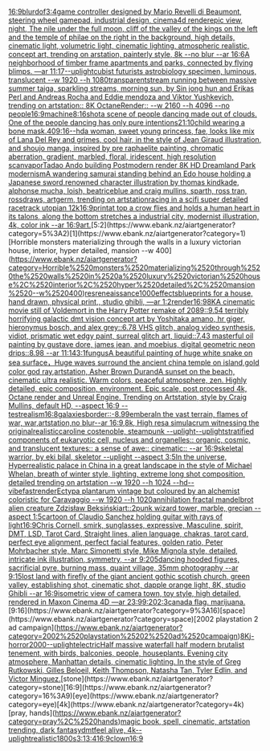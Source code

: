 [16:9](https://www.ebank.nz/aiartgenerator?category=16%3A9)[blur](https://www.ebank.nz/aiartgenerator?category=blur)[dof](https://www.ebank.nz/aiartgenerator?category=dof)[3:4](https://www.ebank.nz/aiartgenerator?category=3%3A4)[game controller designed by Mario Revelli di Beaumont, steering wheel gamepad, industrial design, cinema4d render](https://www.ebank.nz/aiartgenerator?category=game%2520controller%2520designed%2520by%2520Mario%2520Revelli%2520di%2520Beaumont%2C%2520steering%2520wheel%2520gamepad%2C%2520industrial%2520design%2C%2520cinema4d%2520render)[epic view, night, The nile under the full moon, cliff of the valley of the kings on the left and the temple of philae on the right in the background, high details, cinematic light, volumetric light, cinematic lighting, atmospheric realistic, concept art, trending on arstation, painterly style, 8k --no blur --ar 16:6](https://www.ebank.nz/aiartgenerator?category=epic%2520view%2C%2520night%2C%2520The%2520nile%2520under%2520the%2520full%2520moon%2C%2520cliff%2520of%2520the%2520valley%2520of%2520the%2520kings%2520on%2520the%2520left%2520and%2520the%2520temple%2520of%2520philae%2520on%2520the%2520right%2520in%2520the%2520background%2C%2520high%2520details%2C%2520cinematic%2520light%2C%2520volumetric%2520light%2C%2520cinematic%2520lighting%2C%2520atmospheric%2520realistic%2C%2520concept%2520art%2C%2520trending%2520on%2520arstation%2C%2520painterly%2520style%2C%25208k%2520--no%2520blur%2520--ar%252016%3A6)[A neighborhood of timber frame apartments and parks, connected by flying blimps. —ar 11:17](https://www.ebank.nz/aiartgenerator?category=A%2520neighborhood%2520of%2520timber%2520frame%2520apartments%2520and%2520parks%2C%2520connected%2520by%2520flying%2520blimps.%2520%E2%80%94ar%252011%3A17)[--uplight](https://www.ebank.nz/aiartgenerator?category=--uplight)[cubist futurists astrobiology specimen, luminous, translucent --w 1920 --h 1080](https://www.ebank.nz/aiartgenerator?category=cubist%2520futurists%2520astrobiology%2520specimen%2C%2520luminous%2C%2520translucent%2520--w%25201920%2520--h%25201080)[transparent](https://www.ebank.nz/aiartgenerator?category=transparent)[stream running between massive summer taiga, sparkling streams, morning sun, by Sin jong hun and Erikas Perl and Andreas Rocha and Eddie mendoza and Viktor Yushkevich, trending on artstation:: 8K OctaneRender::   --w 2160  --h 4096 --no people](https://www.ebank.nz/aiartgenerator?category=stream%2520running%2520between%2520massive%2520summer%2520taiga%2C%2520sparkling%2520streams%2C%2520morning%2520sun%2C%2520by%2520Sin%2520jong%2520hun%2520and%2520Erikas%2520Perl%2520and%2520Andreas%2520Rocha%2520and%2520Eddie%2520mendoza%2520and%2520Viktor%2520Yushkevich%2C%2520trending%2520on%2520artstation%3A%3A%25208K%2520OctaneRender%3A%3A%2520%2520%2520--w%25202160%2520%2520--h%25204096%2520--no%2520people)[16:9](https://www.ebank.nz/aiartgenerator?category=16%3A9)[machine](https://www.ebank.nz/aiartgenerator?category=machine)[8:16](https://www.ebank.nz/aiartgenerator?category=8%3A16)[shot](https://www.ebank.nz/aiartgenerator?category=shot)[a scene of people dancing made out of clouds. One of the people dancing has only pure intentions](https://www.ebank.nz/aiartgenerator?category=a%2520scene%2520of%2520people%2520dancing%2520made%2520out%2520of%2520clouds.%2520One%2520of%2520the%2520people%2520dancing%2520has%2520only%2520pure%2520intentions)[21:10](https://www.ebank.nz/aiartgenerator?category=21%3A10)[child wearing a bone mask](https://www.ebank.nz/aiartgenerator?category=child%2520wearing%2520a%2520bone%2520mask)[.40](https://www.ebank.nz/aiartgenerator?category=.40)[9:16](https://www.ebank.nz/aiartgenerator?category=9%3A16)[--hd](https://www.ebank.nz/aiartgenerator?category=--hd)[a woman, sweet young princess, fae, looks like mix of Lana Del Rey and grimes, cool hair, in the style of Jean Giraud illustration, and shoujo manga, inspired by pre raphaelite painting, chromatic aberration, gradient, marbled, floral, iridescent, high resolution scan](https://www.ebank.nz/aiartgenerator?category=a%2520woman%2C%2520sweet%2520young%2520princess%2C%2520fae%2C%2520looks%2520like%2520mix%2520of%2520Lana%2520Del%2520Rey%2520and%2520grimes%2C%2520cool%2520hair%2C%2520in%2520the%2520style%2520of%2520Jean%2520Giraud%2520illustration%2C%2520and%2520shoujo%2520manga%2C%2520inspired%2520by%2520pre%2520raphaelite%2520painting%2C%2520chromatic%2520aberration%2C%2520gradient%2C%2520marbled%2C%2520floral%2C%2520iridescent%2C%2520high%2520resolution%2520scan)[vapor](https://www.ebank.nz/aiartgenerator?category=vapor)[Tadao Ando building Postmodern render 8K HD Dreamland Park modernism](https://www.ebank.nz/aiartgenerator?category=Tadao%2520Ando%2520building%2520Postmodern%2520render%25208K%2520HD%2520Dreamland%2520Park%2520modernism)[A wandering samurai standing behind an Edo house holding a Japanese sword,renowned character illustration by thomas kindkade, alphonse mucha, loish, beatriceblue and craig mullins, sparth, ross tran, rossdraws, artgerm, trending on artstation](https://www.ebank.nz/aiartgenerator?category=A%2520wandering%2520samurai%2520standing%2520behind%2520an%2520Edo%2520house%2520holding%2520a%2520Japanese%2520sword%2Crenowned%2520character%2520illustration%2520by%2520thomas%2520kindkade%2C%2520alphonse%2520mucha%2C%2520loish%2C%2520beatriceblue%2520and%2520craig%2520mullins%2C%2520sparth%2C%2520ross%2520tran%2C%2520rossdraws%2C%2520artgerm%2C%2520trending%2520on%2520artstation)[racing in a scifi  super detailed racetrack  utopian 12k](https://www.ebank.nz/aiartgenerator?category=racing%2520in%2520a%2520scifi%2520%2520super%2520detailed%2520racetrack%2520%2520utopian%252012k)[16:9](https://www.ebank.nz/aiartgenerator?category=16%3A9)[print](https://www.ebank.nz/aiartgenerator?category=print)[at top a crow flies and holds a human heart in its talons, along the bottom stretches a industrial city, modernist illustration, 4k, color ink --ar 16:9](https://www.ebank.nz/aiartgenerator?category=at%2520top%2520a%2520crow%2520flies%2520and%2520holds%2520a%2520human%2520heart%2520in%2520its%2520talons%2C%2520along%2520the%2520bottom%2520stretches%2520a%2520industrial%2520city%2C%2520modernist%2520illustration%2C%25204k%2C%2520color%2520ink%2520--ar%252016%3A9)[art.](https://www.ebank.nz/aiartgenerator?category=art.)[5:2](https://www.ebank.nz/aiartgenerator?category=5%3A2)[1](https://www.ebank.nz/aiartgenerator?category=1)[Horrible monsters materializing through the walls in a luxury victorian house, interior, hyper detailed, mansion --w 400](https://www.ebank.nz/aiartgenerator?category=Horrible%2520monsters%2520materializing%2520through%2520the%2520walls%2520in%2520a%2520luxury%2520victorian%2520house%2C%2520interior%2C%2520hyper%2520detailed%2C%2520mansion%2520--w%2520400)[res](https://www.ebank.nz/aiartgenerator?category=res)[reneaissance](https://www.ebank.nz/aiartgenerator?category=reneaissance)[1000](https://www.ebank.nz/aiartgenerator?category=1000)[effects](https://www.ebank.nz/aiartgenerator?category=effects)[blueprints for a house, hand drawn, physical print,, studio ghibli,   —ar 1:2](https://www.ebank.nz/aiartgenerator?category=blueprints%2520for%2520a%2520house%2C%2520hand%2520drawn%2C%2520physical%2520print%2C%2C%2520studio%2520ghibli%2C%2520%2520%2520%E2%80%94ar%25201%3A2)[render](https://www.ebank.nz/aiartgenerator?category=render)[16:9](https://www.ebank.nz/aiartgenerator?category=16%3A9)[8K](https://www.ebank.nz/aiartgenerator?category=8K)[A cinematic movie still of Voldemort in the Harry Potter remake of 2089::9.54 terribly horrifying galactic dmt vision concept art by Yoshitaka amano, hr giger, hieronymus bosch, and alex grey::6.78 VHS glitch, analog video synthesis, vidiot, prismatic wet edgy paint, surreal glitch art, liquid::7.43 masterful oil painting by gustave dore, james jean, and moebius, digital geometric neon drips::8.98 --ar 11:14](https://www.ebank.nz/aiartgenerator?category=A%2520cinematic%2520movie%2520still%2520of%2520Voldemort%2520in%2520the%2520Harry%2520Potter%2520remake%2520of%25202089%3A%3A9.54%2520terribly%2520horrifying%2520galactic%2520dmt%2520vision%2520concept%2520art%2520by%2520Yoshitaka%2520amano%2C%2520hr%2520giger%2C%2520hieronymus%2520bosch%2C%2520and%2520alex%2520grey%3A%3A6.78%2520VHS%2520glitch%2C%2520analog%2520video%2520synthesis%2C%2520vidiot%2C%2520prismatic%2520wet%2520edgy%2520paint%2C%2520surreal%2520glitch%2520art%2C%2520liquid%3A%3A7.43%2520masterful%2520oil%2520painting%2520by%2520gustave%2520dore%2C%2520james%2520jean%2C%2520and%2520moebius%2C%2520digital%2520geometric%2520neon%2520drips%3A%3A8.98%2520--ar%252011%3A14)[3:1](https://www.ebank.nz/aiartgenerator?category=3%3A1)[fungus](https://www.ebank.nz/aiartgenerator?category=fungus)[A beautiful painting of huge white snake on sea surface，Huge waves surround the ancient china temple on island,gold color god ray,artstation, Asher Brown Durand](https://www.ebank.nz/aiartgenerator?category=A%2520beautiful%2520painting%2520of%2520huge%2520white%2520snake%2520on%2520sea%2520surface%EF%BC%8CHuge%2520waves%2520surround%2520the%2520ancient%2520china%2520temple%2520on%2520island%2Cgold%2520color%2520god%2520ray%2Cartstation%2C%2520Asher%2520Brown%2520Durand)[A sunset on the beach, cinematic ultra realistic. Warm colors, peaceful atmosphere, zen. Highly detailed, epic composition, environment. Epic scale, post processed 4k, Octane render and Unreal Engine. Trending on Artstation, style by Craig Mullins, default HD, --aspect 16:9 --test](https://www.ebank.nz/aiartgenerator?category=A%2520sunset%2520on%2520the%2520beach%2C%2520cinematic%2520ultra%2520realistic.%2520Warm%2520colors%2C%2520peaceful%2520atmosphere%2C%2520zen.%2520Highly%2520detailed%2C%2520epic%2520composition%2C%2520environment.%2520Epic%2520scale%2C%2520post%2520processed%25204k%2C%2520Octane%2520render%2520and%2520Unreal%2520Engine.%2520Trending%2520on%2520Artstation%2C%2520style%2520by%2520Craig%2520Mullins%2C%2520default%2520HD%2C%2520--aspect%252016%3A9%2520--test)[realism](https://www.ebank.nz/aiartgenerator?category=realism)[16:8](https://www.ebank.nz/aiartgenerator?category=16%3A8)[galaxies](https://www.ebank.nz/aiartgenerator?category=galaxies)[border::-8.99](https://www.ebank.nz/aiartgenerator?category=border%3A%3A-8.99)[embera](https://www.ebank.nz/aiartgenerator?category=embera)[In the vast terrain, flames of war, war,artstation,no blur--ar 16:9,8k, High res](https://www.ebank.nz/aiartgenerator?category=In%2520the%2520vast%2520terrain%2C%2520flames%2520of%2520war%2C%2520war%2Cartstation%2Cno%2520blur--ar%252016%3A9%2C8k%2C%2520High%2520res)[a simulacrum witnessing the original](https://www.ebank.nz/aiartgenerator?category=a%2520simulacrum%2520witnessing%2520the%2520original)[realistic](https://www.ebank.nz/aiartgenerator?category=realistic)[caroline costenoble, steampunk --uplight](https://www.ebank.nz/aiartgenerator?category=caroline%2520costenoble%2C%2520steampunk%2520--uplight)[--uplight](https://www.ebank.nz/aiartgenerator?category=--uplight)[stratified components of eukaryotic cell, nucleus and organelles:: organic, cosmic, and translucent textures:: a sense of awe:: cinematic:: --ar 16:9](https://www.ebank.nz/aiartgenerator?category=stratified%2520components%2520of%2520eukaryotic%2520cell%2C%2520nucleus%2520and%2520organelles%3A%3A%2520organic%2C%2520cosmic%2C%2520and%2520translucent%2520textures%3A%3A%2520a%2520sense%2520of%2520awe%3A%3A%2520cinematic%3A%3A%2520--ar%252016%3A9)[skeletal warrior, by eki bilal, skeletor --uplight --aspect 3:5](https://www.ebank.nz/aiartgenerator?category=skeletal%2520warrior%2C%2520by%2520eki%2520bilal%2C%2520skeletor%2520--uplight%2520--aspect%25203%3A5)[In the universe, Hyperrealistic palace in China in a great landscape in the style of Michael Whelan, breath of winter style, lighting, extreme long shot composition, detailed trending on artstation --w 1920 --h 1024 --hd](https://www.ebank.nz/aiartgenerator?category=In%2520the%2520universe%2C%2520Hyperrealistic%2520palace%2520in%2520China%2520in%2520a%2520great%2520landscape%2520in%2520the%2520style%2520of%2520Michael%2520Whelan%2C%2520breath%2520of%2520winter%2520style%2C%2520lighting%2C%2520extreme%2520long%2520shot%2520composition%2C%2520detailed%2520trending%2520on%2520artstation%2520--w%25201920%2520--h%25201024%2520--hd)[--vibefast](https://www.ebank.nz/aiartgenerator?category=--vibefast)[render](https://www.ebank.nz/aiartgenerator?category=render)[Ectypa plantarum vintage but coloured by an alchemist coloristic for Caravaggio --w 1920 --h 1020](https://www.ebank.nz/aiartgenerator?category=Ectypa%2520plantarum%2520vintage%2520but%2520coloured%2520by%2520an%2520alchemist%2520coloristic%2520for%2520Caravaggio%2520--w%25201920%2520--h%25201020)[annihilation fractal mandelbrot alien creature Zdzisław Beksiński](https://www.ebank.nz/aiartgenerator?category=annihilation%2520fractal%2520mandelbrot%2520alien%2520creature%2520Zdzis%C5%82aw%2520Beksi%C5%84ski)[art::2](https://www.ebank.nz/aiartgenerator?category=art%3A%3A2)[punk wizard tower, marble, grecian --aspect 1:5](https://www.ebank.nz/aiartgenerator?category=punk%2520wizard%2520tower%2C%2520marble%2C%2520grecian%2520--aspect%25201%3A5)[cartoon of Claudio Sanchez holding guitar with rays of light](https://www.ebank.nz/aiartgenerator?category=cartoon%2520of%2520Claudio%2520Sanchez%2520holding%2520guitar%2520with%2520rays%2520of%2520light)[16:9](https://www.ebank.nz/aiartgenerator?category=16%3A9)[Chris Cornell, smirk, sunglasses, expressive, Masculine, spirit, DMT, LSD, Tarot Card, Straight lines, alien language, chakras, tarot card, perfect eye alignment, perfect facial features, golden ratio, Peter Mohrbacher style, Marc Simonetti style, Mike Mignola style, detailed, intricate ink illustration, symmetry, --ar 9:20](https://www.ebank.nz/aiartgenerator?category=Chris%2520Cornell%2C%2520smirk%2C%2520sunglasses%2C%2520expressive%2C%2520Masculine%2C%2520spirit%2C%2520DMT%2C%2520LSD%2C%2520Tarot%2520Card%2C%2520Straight%2520lines%2C%2520alien%2520language%2C%2520chakras%2C%2520tarot%2520card%2C%2520perfect%2520eye%2520alignment%2C%2520perfect%2520facial%2520features%2C%2520golden%2520ratio%2C%2520Peter%2520Mohrbacher%2520style%2C%2520Marc%2520Simonetti%2520style%2C%2520Mike%2520Mignola%2520style%2C%2520detailed%2C%2520intricate%2520ink%2520illustration%2C%2520symmetry%2C%2520--ar%25209%3A20)[5](https://www.ebank.nz/aiartgenerator?category=5)[dancing hooded figures, sacrificial pyre, burning mass, quaint village, 35mm photography --ar 9:15](https://www.ebank.nz/aiartgenerator?category=dancing%2520hooded%2520figures%2C%2520sacrificial%2520pyre%2C%2520burning%2520mass%2C%2520quaint%2520village%2C%252035mm%2520photography%2520--ar%25209%3A15)[lost land with firefly of the giant ancient gothic scotish church, green valley, establishing shot, cinematic shot, dapple  orange light, 8K, studio Ghibli --ar 16:9](https://www.ebank.nz/aiartgenerator?category=lost%2520land%2520with%2520firefly%2520of%2520the%2520giant%2520ancient%2520gothic%2520scotish%2520church%2C%2520green%2520valley%2C%2520establishing%2520shot%2C%2520cinematic%2520shot%2C%2520dapple%2520%2520orange%2520light%2C%25208K%2C%2520studio%2520Ghibli%2520--ar%252016%3A9)[isometric view of camera town, toy style, high detailed, rendered in Maxon Cinema 4D —ar 23:9](https://www.ebank.nz/aiartgenerator?category=isometric%2520view%2520of%2520camera%2520town%2C%2520toy%2520style%2C%2520high%2520detailed%2C%2520rendered%2520in%2520Maxon%2520Cinema%25204D%2520%E2%80%94ar%252023%3A9)[9:20](https://www.ebank.nz/aiartgenerator?category=9%3A20)[2:3](https://www.ebank.nz/aiartgenerator?category=2%3A3)[canada flag. marijuana.](https://www.ebank.nz/aiartgenerator?category=canada%2520flag.%2520marijuana.)[9:16](https://www.ebank.nz/aiartgenerator?category=9%3A16)[space](https://www.ebank.nz/aiartgenerator?category=space)[2002 playstation 2 ad campaign](https://www.ebank.nz/aiartgenerator?category=2002%2520playstation%25202%2520ad%2520campaign)[8K](https://www.ebank.nz/aiartgenerator?category=8K)[j-horror](https://www.ebank.nz/aiartgenerator?category=j-horror)[2000](https://www.ebank.nz/aiartgenerator?category=2000)[--uplight](https://www.ebank.nz/aiartgenerator?category=--uplight)[electric](https://www.ebank.nz/aiartgenerator?category=electric)[Half massive waterfall half modern brutalist tenement, with birds, balconies, people, houseplants. Evening city atmosphere, Manhattan details, cinematic lighting. In the style of Greg Rutkowski, Gilles Beloeil, Keith Thompson, Natasha Tan, Tyler Edlin, and Victor Minguez.](https://www.ebank.nz/aiartgenerator?category=Half%2520massive%2520waterfall%2520half%2520modern%2520brutalist%2520tenement%2C%2520with%2520birds%2C%2520balconies%2C%2520people%2C%2520houseplants.%2520Evening%2520city%2520atmosphere%2C%2520Manhattan%2520details%2C%2520cinematic%2520lighting.%2520In%2520the%2520style%2520of%2520Greg%2520Rutkowski%2C%2520Gilles%2520Beloeil%2C%2520Keith%2520Thompson%2C%2520Natasha%2520Tan%2C%2520Tyler%2520Edlin%2C%2520and%2520Victor%2520Minguez.)[stone](https://www.ebank.nz/aiartgenerator?category=stone)[16:9](https://www.ebank.nz/aiartgenerator?category=16%3A9)[eye](https://www.ebank.nz/aiartgenerator?category=eye)[4k](https://www.ebank.nz/aiartgenerator?category=4k)[pray, hands](https://www.ebank.nz/aiartgenerator?category=pray%2C%2520hands)[magic book, spell, cinematic, artstation trending, dark fantasy](https://www.ebank.nz/aiartgenerator?category=magic%2520book%2C%2520spell%2C%2520cinematic%2C%2520artstation%2520trending%2C%2520dark%2520fantasy)[dmt](https://www.ebank.nz/aiartgenerator?category=dmt)[feel alive, 4k](https://www.ebank.nz/aiartgenerator?category=feel%2520alive%2C%25204k)[--uplight](https://www.ebank.nz/aiartgenerator?category=--uplight)[realistic](https://www.ebank.nz/aiartgenerator?category=realistic)[1800s](https://www.ebank.nz/aiartgenerator?category=1800s)[3:1](https://www.ebank.nz/aiartgenerator?category=3%3A1)[3:4](https://www.ebank.nz/aiartgenerator?category=3%3A4)[16:9](https://www.ebank.nz/aiartgenerator?category=16%3A9)[clown](https://www.ebank.nz/aiartgenerator?category=clown)[16:9](https://www.ebank.nz/aiartgenerator?category=16%3A9)